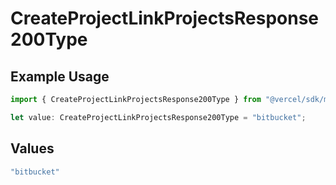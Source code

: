 # CreateProjectLinkProjectsResponse200Type

## Example Usage

```typescript
import { CreateProjectLinkProjectsResponse200Type } from "@vercel/sdk/models/createprojectop.js";

let value: CreateProjectLinkProjectsResponse200Type = "bitbucket";
```

## Values

```typescript
"bitbucket"
```